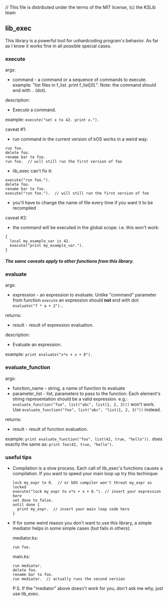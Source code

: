 // This file is distributed under the terms of the MIT license, (c) the KSLib team

## lib_exec

This library is a powerful tool for unhardcoding program's behavior.
As far as I know it works fine in all possible special cases.

### execute

args:
  * command - a command or a sequence of commands to execute.
    example: "list files in f_list. print f_list[0].". Note:
    the command should end with `.` (dot).

description:
  * Execute a command.

example:
  `execute("set x to 42. print x.").`
  
caveat #1:
  * run command in the current version of kOS works in a weird way:
```
run foo.
delete foo.
rename bar to foo.
run foo.  // will still run the first version of foo
```
  * lib_exec can't fix it:
```
execute("run foo.").
delete foo.
rename bar to foo.
execute("run foo.").  // will still run the first version of foo
```
  * you'll have to change the name of file every time if you want it to be recompiled

caveat #2:
  * the command will be executed in the global scope. i.e. this won't work:
```
{
  local my_example_var is 42.
  execute("print my_example_var.").
}
```

##### The same caveats apply to other functions from this library.

### evaluate

args:
  * expression - an expression to evaluate. Unlike "command" parameter from function
    `execute` an expression should **not** end with dot: `evaluate("7 * a + 2").`.

returns:
  * result - result of expression evaluation.

description:
  * Evaluate an expression.

example:
  `print evaluate("x*x + x + 8").`

### evaluate_function

args:
  * function_name - string, a name of function to evaluate
  * parameter_list - list, parameters to pass to the function. Each element's
    string representation should be a valid expression.
    e.g.: `evaluate_function("foo", list("abc", list(1, 2, 3)))` won't work.
    Use `evaluate_function("foo", list("abc", "list(1, 2, 3)"))` instead.

returns:
  * result - result of function evaluation.

example:
  `print evaluate_function("foo", list(42, true, "hello")).`
  does exactly the same as:
  `print foo(42, true, "hello").`

### useful tips

* Compilation is a slow process. Each call of lib_exec's functions causes
  a compilation. If you want to speed your main loop up try this techinque:
  ```
  lock my_expr to 0.  // or kOS compiler won't threat my_expr as locked
  execute("lock my_expr to x*x + x + 8."). // insert your expression here
  set done to false.
  until done {
    print my_expr.  // insert your main loop code here
  }
  ```

* If for some weird reason you don't want to use this library, a simple mediator
  helps in some simple cases (but fails in others):

  mediator.ks:
  ```
  run foo.
  ```
  main.ks:
  ```
  run mediator.
  delete foo.
  rename bar to foo.
  run mediator.  // actually runs the second version
  ```

  P.S. If the "mediator" above doesn't work for you, don't ask me why, just use
  lib_exec.
